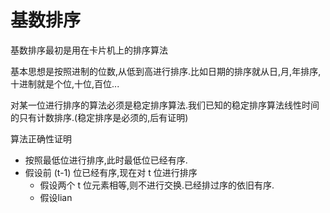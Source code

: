 # 基数排序

基数排序最初是用在卡片机上的排序算法

基本思想是按照进制的位数,从低到高进行排序.比如日期的排序就从日,月,年排序,十进制就是个位,十位,百位...

对某一位进行排序的算法必须是稳定排序算法.我们已知的稳定排序算法线性时间的只有计数排序.(稳定排序是必须的,后有证明)

算法正确性证明

- 按照最低位进行排序,此时最低位已经有序.
- 假设前 (t-1) 位已经有序,现在对 t 位进行排序
	- 假设两个 t 位元素相等,则不进行交换.已经排过序的依旧有序.
	- 假设lian